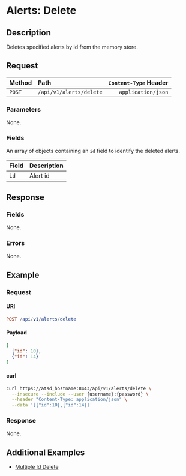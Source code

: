 # Alerts: Delete

## Description

Deletes specified alerts by id from the memory store.

## Request

| Method | Path | `Content-Type` Header|
|:---|:---|---:|
| `POST` | `/api/v1/alerts/delete` | `application/json` |

### Parameters

None.

### Fields

An array of objects containing an `id` field to identify the deleted alerts.

|**Field**|**Description**|
|:---|:---|
|`id`|Alert id|

## Response

### Fields

None.

### Errors

None.

## Example

### Request

#### URI

```elm
POST /api/v1/alerts/delete
```

#### Payload

```json
[
  {"id": 10},
  {"id": 14}
]
```

#### curl

```bash
curl https://atsd_hostname:8443/api/v1/alerts/delete \
  --insecure --include --user {username}:{password} \
  --header "Content-Type: application/json" \
  --data '[{"id":10},{"id":14}]'
```

### Response

None.

## Additional Examples

* [Multiple Id Delete](examples/delete/alerts-delete-multiple-id.md)